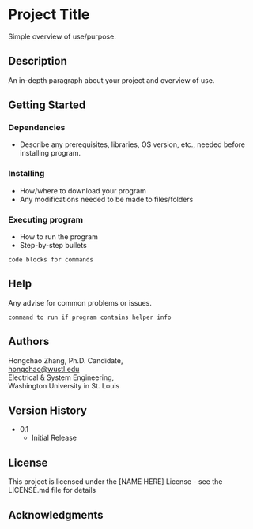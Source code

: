 # Project Title

Simple overview of use/purpose.

## Description

An in-depth paragraph about your project and overview of use.

## Getting Started

### Dependencies

* Describe any prerequisites, libraries, OS version, etc., needed before installing program.

### Installing

* How/where to download your program
* Any modifications needed to be made to files/folders

### Executing program

* How to run the program
* Step-by-step bullets
```
code blocks for commands
```

## Help

Any advise for common problems or issues.
```
command to run if program contains helper info
```

## Authors

Hongchao Zhang, Ph.D. Candidate, \
hongchao@wustl.edu\
Electrical & System Engineering, \
Washington University in St. Louis

## Version History

* 0.1
    * Initial Release

## License

This project is licensed under the [NAME HERE] License - see the LICENSE.md file for details

## Acknowledgments

